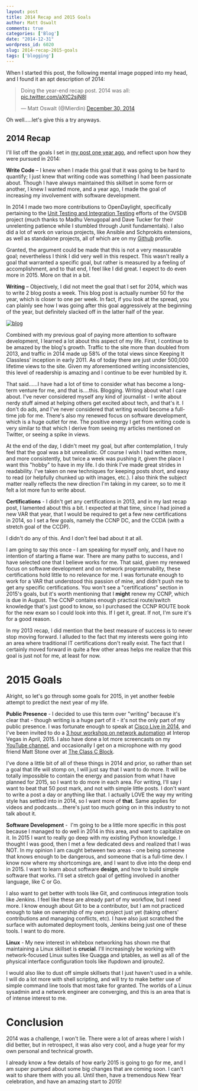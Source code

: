 ```yaml
---
layout: post
title: 2014 Recap and 2015 Goals
author: Matt Oswalt
comments: true
categories: ['Blog']
date: "2014-12-31"
wordpress_id: 6020
slug: 2014-recap-2015-goals
tags: ['blogging']
---
```



When I started this post, the following mental image popped into my head, and I found it an apt description of 2014:

<blockquote class="twitter-tweet" lang="en"><p lang="en" dir="ltr">Doing the year-end recap post. 2014 was all: <a href="http://t.co/aXtC2sjN8l">pic.twitter.com/aXtC2sjN8l</a></p>&mdash; Matt Oswalt (@Mierdin) <a href="https://twitter.com/Mierdin/status/550031799095934977">December 30, 2014</a></blockquote>
<script async src="//platform.twitter.com/widgets.js" charset="utf-8"></script>

Oh well.....let's give this a try anyways.

## 2014 Recap

I'll list off the goals I set in [my post one year ago](https://oswalt.dev/2013/12/2013-recap-and-2014-goals/), and reflect upon how they were pursued in 2014:

**Write Code** – I knew when I made this goal that it was going to be hard to quantify; I just knew that writing code was something I had been passionate about. Though I have always maintained this skillset in some form or another, I knew I wanted more, and a year ago, I made the goal of increasing my involvement with software development.

In 2014 I made two more contributions to OpenDaylight, specifically pertaining to the [Unit Testing and Integration Testing](https://github.com/opendaylight/ovsdb/commit/880cca63d777b58fc6292217d8696e047f5fb830) efforts of the OVSDB project (much thanks to Madhu Venugopal and Dave Tucker for their unrelenting patience while I stumbled through Junit fundamentals). I also did a lot of work on various projects, like Ansible and Schprokits extensions, as well as standalone projects, all of which are on my [Github](https://github.com/Mierdin) profile.

Granted, the argument could be made that this is not a very measurable goal; nevertheless I think I did very well in this respect. This wasn't really a goal that warranted a specific goal, but rather is measured by a feeling of accomplishment, and to that end, I feel like I did great. I expect to do even more in 2015. More on that in a bit.

**Writing** – Objectively, I did not meet the goal that I set for 2014, which was to write 2 blog posts a week. This blog post is actually number 50 for the year, which is closer to one per week. In fact, if you look at the spread, you can plainly see how I was going after this goal aggressively at the beginning of the year, but definitely slacked off in the latter half of the year.

[![blog](/assets/2014/12/blog.png)](/assets/2014/12/blog.png)

Combined with my previous goal of paying more attention to software development, I learned a lot about this aspect of my life. First, I continue to be amazed by the blog's growth. Traffic to the site more than doubled from 2013, and traffic in 2014 made up 58% of the total views since Keeping It Classless' inception in early 2011. As of today there are just under 500,000 lifetime views to the site. Given my aforementioned writing inconsistencies, this level of readership is amazing and I continue to be ever humbled by it.

That said......I have had a lot of time to consider what has become a long-term venture for me, and that is....this. Blogging. Writing about what I care about. I've never considered myself any kind of journalist - I write about nerdy stuff aimed at helping others get excited about tech, and that's it. I don't do ads, and I've never considered that writing would become a full-time job for me. There's also my renewed focus on software development, which is a huge outlet for me. The positive energy I get from writing code is very similar to that which I derive from seeing my articles mentioned on Twitter, or seeing a spike in views.

At the end of the day, I didn't meet my goal, but after contemplation, I truly feel that the goal was a bit unrealistic. Of course I wish I had written more, and more consistently, but twice a week was pushing it, given the place I want this "hobby" to have in my life. I do think I've made great strides in readability. I've taken on new techniques for keeping posts short, and easy to read (or helpfully chunked up with images, etc.). I also think the subject matter really reflects the new direction I'm taking in my career, so to me it felt a lot more fun to write about.

**Certifications** - I didn't get any certifications in 2013, and in my last recap post, I lamented about this a bit. I expected at that time, since I had joined a new VAR that year, that I would be required to get a few new certifications in 2014, so I set a few goals, namely the CCNP DC, and the CCDA (with a stretch goal of the CCDP).

I didn't do any of this. And I don't feel bad about it at all.

I am going to say this once - I am speaking for myself only, and I have no intention of starting a flame war. There are many paths to success, and I have selected one that I believe works for me. That said, given my renewed focus on software development and on network programmability, these certifications hold little to no relevance for me. I was fortunate enough to work for a VAR that understood this passion of mine, and didn't push me to get any specific certifications. You won't see a "certifications" section in 2015's goals, but it's worth mentioning that I **might** renew my CCNP, which is due in August. The CCNP contains enough practical route/switch knowledge that's just good to know, so I purchased the CCNP ROUTE book for the new exam so I could look into this. If I get it, great. If not, I'm sure it's for a good reason.

In my 2013 recap, I did mention that the best measure of success is to never stop moving forward. I alluded to the fact that my interests were going into an area where traditional IT certifications don't really exist. The fact that I certainly moved forward in quite a few other areas helps me realize that this goal is just not for me, at least for now.

# 2015 Goals

Alright, so let's go through some goals for 2015, in yet another feeble attempt to predict the next year of my life.

**Public Presence** - I decided to use this term over "writing" because it's clear that - though writing is a huge part of it - it's not the only part of my public presence. I was fortunate enough to speak at [Cisco Live in 2014](https://www.ciscolive.com/online/connect/sessionDetail.ww?SESSION_ID=78638&tclass=popup), and I've been invited to do a [3 hour workshop on network automation](http://www.interop.com/lasvegas/scheduler/session/practical-network-automation-with-ansible-and-schprokits) at Interop Vegas in April, 2015. I also have done a lot more screencasts on my [YouTube channel](https://www.youtube.com/user/keepingitclassless), and occasionally I get on a microphone with my good friend Matt Stone over at [The Class C Block](http://classcblock.com/blog/).

I've done a little bit of all of these things in 2014 and prior, so rather than set a goal that life will stomp on, I will just say that I want to do more. It will be totally impossible to contain the energy and passion from what I have planned for 2015, so I want to do more in each area. For writing, I'll say I want to beat that 50 post mark, and not with simple little posts. I don't want to write a post a day or anything like that. I actually LOVE the way my writing style has settled into in 2014, so I want more of **that**. Same applies for videos and podcasts....there's just too much going on in this industry to not talk about it.

**Software Development** -  I'm going to be a little more specific in this post because I managed to do well in 2014 in this area, and want to capitalize on it. In 2015 I want to really go deep with my existing Python knowledge. I thought I was good, then I met a few dedicated devs and realized that I was NOT. In my opinion I am caught between two areas - one being someone that knows enough to be dangerous, and someone that is a full-time dev. I know now where my shortcomings are, and I want to dive into the deep end in 2015. I want to learn about software **design**, and how to build simple software that works. I'll set a stretch goal of getting involved in another language, like C or Go.

I also want to get better with tools like Git, and continuous integration tools like Jenkins. I feel like these are already part of my workflow, but I need more. I know enough about Git to be a contributor, but I am not practiced enough to take on ownership of my own project just yet (taking others' contributions and managing conflicts, etc). I have also just scratched the surface with automated deployment tools, Jenkins being just one of these tools. I want to do more.

**Linux** - My new interest in whitebox networking has shown me that maintaining a Linux skillset is **crucial**. I'll increasingly be working with network-focused Linux suites like Quagga and iptables, as well as all of the physical interface configuration tools like ifupdown and iproute2.

I would also like to dust off simple skillsets that I just haven't used in a while. I will do a lot more with shell scripting, and will try to make better use of simple command line tools that most take for granted. The worlds of a Linux sysadmin and a network engineer are converging, and this is an area that is of intense interest to me.

# Conclusion

2014 was a challenge, I won't lie. There were a lot of areas where I wish I did better, but in retrospect, it was also very cool, and a huge year for my own personal and technical growth.

I already know a few details of how early 2015 is going to go for me, and I am super pumped about some big changes that are coming soon. I can't wait to share them with you all. Until then, have a tremendous New Year celebration, and have an amazing start to 2015!
